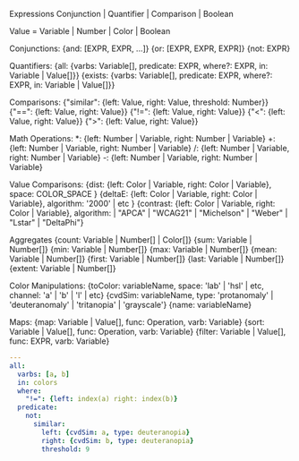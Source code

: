 Expressions
Conjunction | Quantifier | Comparison | Boolean

Value = Variable | Number | Color | Boolean

Conjunctions:
{and: [EXPR, EXPR, ...]}
{or: [EXPR, EXPR, EXPR]}
{not: EXPR}

Quantifiers:
{all: {varbs: Variable[], predicate: EXPR, where?: EXPR, in: Variable | Value[]}}
{exists: {varbs: Variable[], predicate: EXPR, where?: EXPR, in: Variable | Value[]}}

Comparisons:
{"similar": {left: Value, right: Value, threshold: Number}}
{"==": {left: Value, right: Value}}
{"!=": {left: Value, right: Value}}
{"<": {left: Value, right: Value}}
{">": {left: Value, right: Value}}

Math Operations:
\*: {left: Number | Variable, right: Number | Variable}
+: {left: Number | Variable, right: Number | Variable}
/: {left: Number | Variable, right: Number | Variable}
-: {left: Number | Variable, right: Number | Variable}

Value Comparisons:
{dist: {left: Color | Variable, right: Color | Variable}, space: COLOR_SPACE }
{deltaE: {left: Color | Variable, right: Color | Variable}, algorithm: '2000' | etc }
{contrast: {left: Color | Variable, right: Color | Variable}, algorithm: | "APCA" | "WCAG21" | "Michelson" | "Weber" | "Lstar" | "DeltaPhi"}

Aggregates
{count: Variable | Number[] | Color[]}
{sum: Variable | Number[]}
{min: Variable | Number[]}
{max: Variable | Number[]}
{mean: Variable | Number[]}
{first: Variable | Number[]}
{last: Variable | Number[]}
{extent: Variable | Number[]}

Color Manipulations:
{toColor: variableName, space: 'lab' | 'hsl' | etc, channel: 'a' | 'b' | 'l' | etc}
{cvdSim: variableName, type: 'protanomaly' | 'deuteranomaly' | 'tritanopia' | 'grayscale'}
{name: variableName}

Maps:
{map: Variable | Value[], func: Operation, varb: Variable}
{sort: Variable | Value[], func: Operation, varb: Variable}
{filter: Variable | Value[], func: EXPR, varb: Variable}

```yaml
---
all:
  varbs: [a, b]
  in: colors
  where:
    "!=": {left: index(a) right: index(b)}
  predicate:
    not:
      similar:
        left: {cvdSim: a, type: deuteranopia}
        right: {cvdSim: b, type: deuteranopia}
        threshold: 9
```
